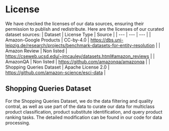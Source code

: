 # License
We have checked the licenses of our data sources, ensuring their permission to publish and redistribute. Here are the licenses of our curated dataset sources:
| Dataset | License Type | Source |
| --- | --- | --- |
| Amazon-Google Products | CC-by-4.0 | https://dbs.uni-leipzig.de/research/projects/benchmark-datasets-for-entity-resolution |
| Amazon Review | Non listed | https://cseweb.ucsd.edu/~jmcauley/datasets.html#amazon_reviews |
| AmazonQA | Non listed | https://github.com/amazonqa/amazonqa |
| Shopping Queries Dataset | Apache License 2.0 | https://github.com/amazon-science/esci-data |

## Shopping Queries Dataset
For the Shopping Queries Dataset, we do the data filtering and quality contral, as well as use part of the data to curate our data for multiclass product classification, product substitute identification, and query product ranking tasks. The detailed modification can be found in our code for data processing.